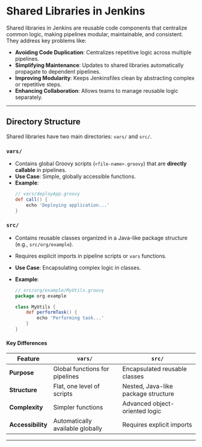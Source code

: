# Shared Libraries in Jenkins

Shared libraries in Jenkins are reusable code components that centralize common logic, making pipelines modular, maintainable, and consistent. They address key problems like:

- **Avoiding Code Duplication**: Centralizes repetitive logic across multiple pipelines.
- **Simplifying Maintenance**: Updates to shared libraries automatically propagate to dependent pipelines.
- **Improving Modularity**: Keeps Jenkinsfiles clean by abstracting complex or repetitive steps.
- **Enhancing Collaboration**: Allows teams to manage reusable logic separately.

---

## Directory Structure

Shared libraries have two main directories: `vars/` and `src/`.

### `vars/`
- Contains global Groovy scripts (`<file-name>.groovy`) that are **directly callable** in pipelines.
- **Use Case**: Simple, globally accessible functions.
- **Example**:
  ```groovy
  // vars/deployApp.groovy
  def call() {
      echo 'Deploying application...'
  }
  ```

### `src/`
- Contains reusable classes organized in a Java-like package structure (e.g., `src/org/example`).
- Requires explicit imports in pipeline scripts or `vars` functions.

- **Use Case**: Encapsulating complex logic in classes.
- **Example**:
  ```groovy
  // src/org/example/MyUtils.groovy
  package org.example

  class MyUtils {
      def performTask() {
          echo 'Performing task...'
      }
  }
  ```

#### Key Differences

| **Feature**              | **`vars/`**                     | **`src/`**                      |
|--------------------------|-----------------------------------|-----------------------------------|
| **Purpose**              | Global functions for pipelines   | Encapsulated reusable classes    |
| **Structure**            | Flat, one level of scripts       | Nested, Java-like package structure |
| **Complexity**           | Simpler functions                | Advanced object-oriented logic   |
| **Accessibility**        | Automatically available globally | Requires explicit imports        |

---

